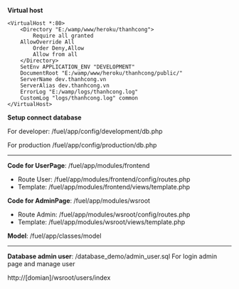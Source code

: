 **Virtual host**

	<VirtualHost *:80>
		<Directory "E:/wamp/www/heroku/thanhcong">
			Require all granted
		AllowOverride All
			Order Deny,Allow   
			Allow from all 
	    </Directory>
	    SetEnv APPLICATION_ENV "DEVELOPMENT"
	    DocumentRoot "E:/wamp/www/heroku/thanhcong/public/"
	    ServerName dev.thanhcong.vn	
	    ServerAlias dev.thanhcong.vn
	    ErrorLog "E:/wamp/logs/thanhcong.log"
	    CustomLog "logs/thanhcong.log" common
	</VirtualHost>


**Setup connect database**

For developer: 
	/fuel/app/config/development/db.php

For production
	/fuel/app/config/production/db.php


----
**Code for UserPage**: /fuel/app/modules/frontend
	
- Route User: /fuel/app/modules/frontend/config/routes.php
- Template: /fuel/app/modules/frontend/views/template.php

**Code for AdminPage**: /fuel/app/modules/wsroot
	
- Route Admin: /fuel/app/modules/wsroot/config/routes.php
- Template: /fuel/app/modules/wsroot/views/template.php

**Model**:  /fuel/app/classes/model



----
**Database admin user**: /database_demo/admin_user.sql
For login admin page and manage user  

http://[domian]/wsroot/users/index
